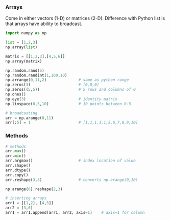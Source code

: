### Arrays

Come in either vectors (1-D) or matrices (2-D). Difference with Python list is that arrays have ability to broadcast.

```python
import numpy as np

list = [1,2,3]
np.array(list)

matrix = [[1,2,3],[4,5,6]]
np.array(matrix)

np.random.rand(5)
np.random.randint(1,100,10)
np.arrange(0,11,2)              # same as python range
np.zeros(3)                     # [0,0,0]
np.zeros((5,5))                 # 5 rows and columns of 0
np.ones()
np.eye(3)                       # identity matrix
np.linspace(0,5,10)             # 10 points between 0-5

# broadcasting
arr = np.arange(0,11)
arr[:5] = 1                     # [1,1,1,1,1,5,6,7,8,9,10]
```

### Methods

```python
# methods
arr.max()
arr.min()
arr.argmax()                    # index location of value
arr.shape()
arr.dtype()
arr.copy()
arr.reshape(3,3)                # converts np.arange(0,10)

np.arange(6).reshape(2,3)

# inserting arrays
arr1 = [[1,2], [4,5]]
arr2 = [3,6]
arr1 = arr1.append(arr1, arr2, axis=1)    # axis=1 for column
```

